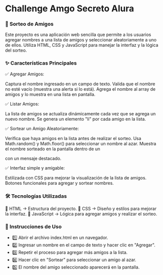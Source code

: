# Challenge Amgo Secreto Alura

### 📌 Sorteo de Amigos
Este proyecto es una aplicación web sencilla que permite a los usuarios agregar nombres a una lista de amigos y seleccionar aleatoriamente a uno de ellos. Utiliza HTML, CSS y JavaScript para manejar la interfaz y la lógica del sorteo.

### ✨ Características Principales

✅ Agregar Amigos:

Captura el nombre ingresado en un campo de texto.
Valida que el nombre no esté vacío (muestra una alerta si lo está).
Agrega el nombre al array de amigos y lo muestra en una lista en pantalla.

✅ Listar Amigos:

La lista de amigos se actualiza dinámicamente cada vez que se agrega un nuevo nombre.
Se genera un elemento "li" por cada amigo en la lista.

✅ Sortear un Amigo Aleatoriamente:

Verifica que haya amigos en la lista antes de realizar el sorteo.
Usa Math.random() y Math.floor() para seleccionar un nombre al azar.
Muestra el nombre sorteado en la pantalla dentro de un <p> con un mensaje destacado.

✅ Interfaz simple y amigable:

Estilizada con CSS para mejorar la visualización de la lista de amigos.
Botones funcionales para agregar y sortear nombres.
### 🛠 Tecnologías Utilizadas
🔹 HTML → Estructura del proyecto.
🔹 CSS → Diseño y estilos para mejorar la interfaz.
🔹 JavaScript → Lógica para agregar amigos y realizar el sorteo.

### 📌 Instrucciones de Uso
- 1️⃣ Abrir el archivo index.html en un navegador.
- 2️⃣ Ingresar un nombre en el campo de texto y hacer clic en "Agregar".
- 3️⃣ Repetir el proceso para agregar más amigos a la lista.
- 4️⃣ Hacer clic en "Sortear" para seleccionar un amigo al azar.
- 5️⃣ El nombre del amigo seleccionado aparecerá en la pantalla.
